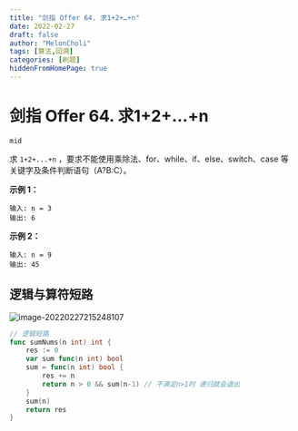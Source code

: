 ```yaml
---
title: "剑指 Offer 64. 求1+2+…+n"
date: 2022-02-27
draft: false
author: "MelonCholi"
tags: [算法,回溯]
categories: [刷题]
hiddenFromHomePage: true
---
```


# 剑指 Offer 64. 求1+2+…+n

`mid`

求 `1+2+...+n` ，要求不能使用乘除法、for、while、if、else、switch、case 等关键字及条件判断语句（A?B:C）。

 **示例 1：**

```
输入: n = 3
输出: 6
```

**示例 2：**

```
输入: n = 9
输出: 45
```

## 逻辑与算符短路

![image-20220227215248107](https://markdown-1303167219.cos.ap-shanghai.myqcloud.com/image-20220227215248107.png)

```go
// 逻辑短路
func sumNums(n int) int {
	res := 0
	var sum func(n int) bool
	sum = func(n int) bool {
		res += n
		return n > 0 && sum(n-1) // 不满足n>1时 递归就会退出
	}
	sum(n)
	return res
}
```

